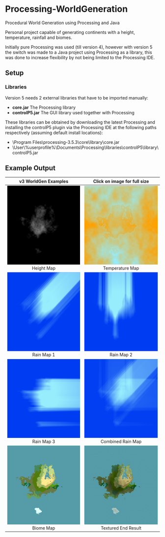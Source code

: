 # Processing-WorldGeneration
Procedural World Generation using Processing and Java

Personal project capable of generating continents with a height, temperature, rainfall and biomes. 

Initially pure Processing was used (till version 4), however with version 5 the switch was made to a Java project using Processing as a library, this was done to increase flexibility by not being limited to the Processing IDE. 

## Setup
### Libraries
Version 5 needs 2 external libraries that have to be imported manually:
- **core.jar** The Processing library
- **controlP5.jar** The GUI library used together with Processing

These libraries can be obtained by downloading the latest Processing and installing the controlP5 plugin via the Processing IDE at the following paths respectively (assuming default install locations):
- \Program Files\processing-3.5.3\core\library\core.jar
- \User\\%userprofile%\Documents\Processing\libraries\controlP5\library\controlP5.jar

## Example Output

| v3 WorldGen Examples  | Click on image for full size |
| :---: | :---: |
| <img src=".github/v3HeightMap.png" data-canonical-src="" width="256" height="256" /><br />Height Map | <img src=".github/v3TemperatureMap.png" data-canonical-src="" width="256" height="256" /><br />Temperature Map |
| <img src=".github/v3RainMap1.png" data-canonical-src="" width="256" height="256" /><br />Rain Map 1 | <img src=".github/v3RainMap2.png" data-canonical-src="" width="256" height="256" /><br />Rain Map 2 |
| <img src=".github/v3RainMap3.png" data-canonical-src="" width="256" height="256" /><br />Rain Map 3 | <img src=".github/v3CombinedRainMap.png" data-canonical-src="" width="256" height="256" /><br />Combined Rain Map |
| <img src=".github/v3BiomeMap.png" data-canonical-src="" width="256" height="256" /><br />Biome Map | <img src=".github/v3TexturedEndResult.png" data-canonical-src="" width="256" height="256" /><br />Textured End Result |
